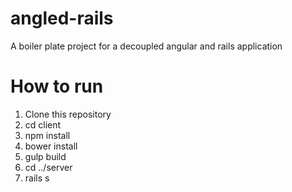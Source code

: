 # angled-rails
A boiler plate project for a decoupled angular and rails application


# How to run
1. Clone this repository
2. cd client
3. npm install
4. bower install
5. gulp build
6. cd ../server
7. rails s